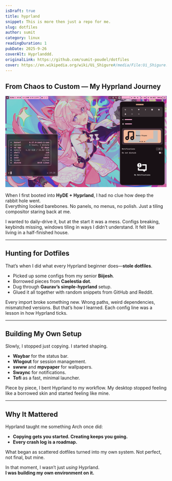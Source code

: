 ```yaml
---
isDraft: true 
title: hyprland 
snippet: This is more then just a repo for me.
slug: dotfiles
author: sumit 
category: linux
readingDuration: 1
pubDate: 2025-9-26
coverAlt: Hyprlanddd.
originalLink: https://github.com/sumit-poudel/dotfiles
cover: https://en.wikipedia.org/wiki/Ui_Shigure#/media/File:Ui_Shigure.jpg
---
```


## From Chaos to Custom — My Hyprland Journey

![oWtE girl.](https://raw.githubusercontent.com/sumit-poudel/dotfiles/main/assets/look2.png)

When I first booted into **HyDE + Hyprland**, I had no clue how deep the rabbit hole went.  
Everything looked barebones. No panels, no menus, no polish. Just a tiling compositor staring back at me.  

I wanted to daily-drive it, but at the start it was a mess. Configs breaking, keybinds missing, windows tiling in ways I didn’t understand. It felt like living in a half-finished house.  

---

## Hunting for Dotfiles

That’s when I did what every Hyprland beginner does—**stole dotfiles**.  

- Picked up some configs from my senior **Biijesh**.  
- Borrowed pieces from **Caelestia dot**.  
- Dug through **Gaurav’s simple-hyprland** setup.  
- Glued it all together with random snippets from GitHub and Reddit.  

Every import broke something new. Wrong paths, weird dependencies, mismatched versions. But that’s how I learned. Each config line was a lesson in how Hyprland ticks.  

---

## Building My Own Setup

Slowly, I stopped just copying. I started shaping.  

- **Waybar** for the status bar.  
- **Wlogout** for session management.  
- **swww** and **mpvpaper** for wallpapers.  
- **Swaync** for notifications.  
- **Tofi** as a fast, minimal launcher.  

Piece by piece, I bent Hyprland to my workflow. My desktop stopped feeling like a borrowed skin and started feeling like mine.  

---

## Why It Mattered

Hyprland taught me something Arch once did:  

- **Copying gets you started. Creating keeps you going.**  
- **Every crash log is a roadmap.**  

What began as scattered dotfiles turned into my own system. Not perfect, not final, but mine.  

In that moment, I wasn’t just *using* Hyprland.  
**I was building my own environment on it.**
